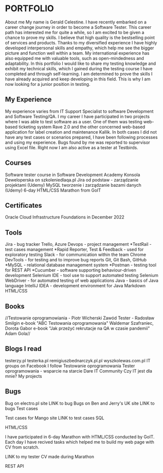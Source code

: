 # PORTFOLIO
About me
My name is Gerald Celestine. I have recently embarked on a career change journey in order to become a Software Tester. This career path has interested me for quite a while, so I am excited to be given a chance to prove my skills. I believe that high quality is the bestselling point of services and products. Thanks to my diversified experience I have highly developed interpersonal skills and empathy, which help me see the bigger picture and function well within a team. My international experience has also equipped me with valuable tools, such as open-mindedness and adaptability. In this portfolio I would like to share my testing knowledge and exhibit my technical skills, which I gained during the testing course I have completed and through self-learning. I am determined to prove the skills I have already acquired and keep developing in this field. This is why I am now looking for a junior position in testing.

## My Experience

My experience varies from IT Support Specialist to software Development and Software Testing/QA.
I my career I have participated in two projects where I was able to test software as a user. One of them was testing web-based ticketing system Rave 2.0 and the other concerned web-based application for label creation and maintenance Kallik. In both cases I did not have any test cases or scenarios prepared, I have been following processes and using my experience. Bugs found by me was reported to supervisor using Excel file. Right now I am also active as a tester at Testbirds.

## Courses
Software tester course in Software Development Academy
Konsola Deweloperska on szkoleniedlaqa.pl
Jira od podstaw - zarządzanie projektami (Udemy)
MySQL tworzenie i zarządzanie bazami danych (Udemy)
6-day HTML/CSS Marathon from GoIT

## Certificates
Oracle Cloud Infrastructure Foundations in December 2022

## Tools
Jira - bug tracker
Trello, Azure Devops - project management
*TestRail - test cases management
*Rapid Reporter, Test & Feedback - used for exploratory testing
Slack - for communication within the team
Chrome DevTools - for testing and to improve bug reports
Git, Git Bash, GitHub
*MySQL - relational database management system
*Postman - testing tool for REST API
*Cucumber - software supporting behaviour-driven development
Selenium IDE - tool use to support automated testing
Selenium WebDriver - for automated testing of web applications
Java - basics of Java language
IntelliJ IDEA - development environment for Java
Markdown
HTML/CSS

## Books
//Testowanie oprogramowiania - Piotr Wicherski
Zawód Tester - Radosław Smilgin
e-book "ABC Testowania oprogramowania" Waldemar Szafraniec, Dorota Gabor
e-book "Jak przeżyć rekrutacje na QA w czasie pandemii" Adam Gola//

## Blogs I read
testerzy.pl
testerka.pl
remigiuszbednarczyk.pl.pl
wyszkolewas.com.pl
IT groups on Facebook I follow
Testowanie oprogramowania
Tester oprogramowania - wsparcie na starcie
Dare IT Community
Czy IT jest dla mnie?
My projects

## Bugs

Bug on electro.pl site LINK to bug
Bugs on Ben and Jerry's UK site LINK to bugs
Test cases

Test cases for Mango site LINK to test cases
SQL

HTML/CSS

I have participated in 6-day Marathon with HTML/CSS conducted by GoIT. Each day I have recived tasks which helped me to build my web page with CV from scratch.

LINK to my tester CV made during Marathon

REST API
